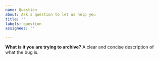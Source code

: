 ```yaml
---
name: Question
about: Ask a question to let us help you
title: ''
labels: question
assignees: ''

---
```


**What is it you are trying to archive?**
A clear and concise description of what the bug is.
